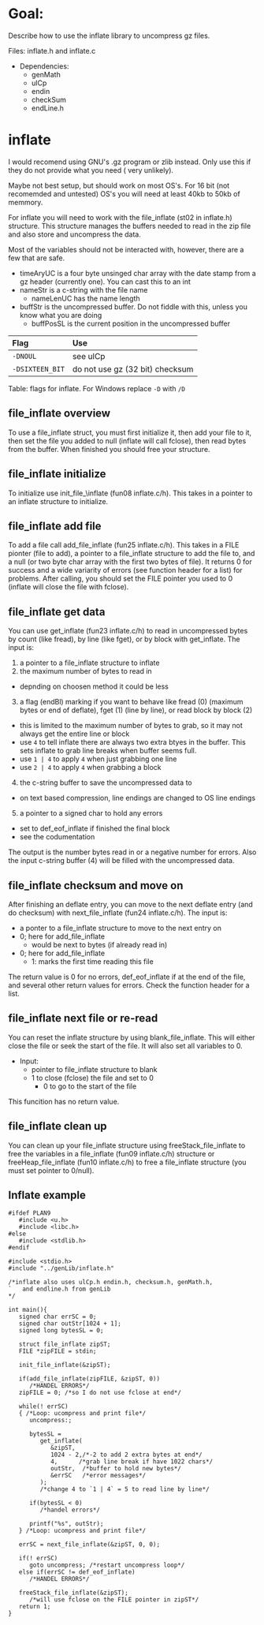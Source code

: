 # Goal:

Describe how to use the inflate library to uncompress
  gz files.

Files: inflate.h and inflate.c

- Dependencies:
  - genMath
  - ulCp
  - endin
  - checkSum
  - endLine.h

# inflate

I would recomend using GNU's .gz program or zlib instead.
  Only use this if they do not provide what you need (
  very unlikely).

Maybe not best setup, but should work on most OS's. For
  16 bit (not recomemded and untested) OS's you will need
  at least 40kb to 50kb of memmory.

For inflate you will need to work with the file\_inflate
  (st02 in inflate.h) structure. This structure manages
  the buffers needed to read in the zip file and also
  store and uncompress the data.

Most of the variables should not be interacted with,
  however, there are a few that are safe.

- timeAryUC is a four byte unsinged char array with the 
  date stamp from a gz header (currently one). You can
  cast this to an int
- nameStr is a c-string with the file name
  - nameLenUC has the name length
- buffStr is the uncompressed buffer. Do not fiddle with
  this, unless you know what you are doing
  - buffPosSL is the current position in the uncompressed
    buffer

| Flag            | Use                             |
|:----------------|:--------------------------------|
| `-DNOUL`        | see ulCp                        |
| `-DSIXTEEN_BIT` | do not use gz (32 bit) checksum |

Table: flags for inflate. For Windows replace `-D`
  with `/D`

## file\_inflate overview

To use a file\_inflate struct, you must first initialize
  it, then add your file to it, then set the file you
  added to null (inflate will call fclose), then read
  bytes from the buffer. When finished you should free
  your structure.

## file\_inflate initialize

To initialize use init\_file_\inflate (fun08 inflate.c/h).
  This takes in a pointer to an inflate structure to
  initialize.

## file\_inflate add file

To add a file call add\_file\_inflate (fun25 inflate.c/h).
  This takes in a FILE pionter (file to add), a
  pointer to a file\_inflate structure to add the file to,
  and a null (or two byte char array with the first two
  bytes of file). It returns 0 for success and a wide
  variarity of errors (see function header for a list)
  for problems. After calling, you should set the FILE
  pointer you used to 0 (inflate will close the file with
  fclose).

## file\_inflate get data

You can use get\_inflate (fun23 inflate.c/h) to read in
  uncompressed bytes by count (like fread), by line
  (like fget), or by block with get\_inflate. The input
  is:

1. a pointer to a file\_inflate structure to inflate
2. the maximum number of bytes to read in
  - depnding on choosen method it could be less
3. a flag (endBl) marking if you want to behave like
  fread (0) (maximum bytes or end of deflate), fget
  (1) (line by line), or read block by block (2)
  - this is limited to the maximum number of bytes to
    grab, so it may not always get the entire line or
    block
  - use `4` to tell inflate there are always two extra
    btyes in the buffer. This sets inflate to grab line
    breaks when buffer seems full.
  - use `1 | 4` to apply `4` when just grabbing one line
  - use `2 | 4` to apply `4` when grabbing a block
4. the c-string buffer to save the uncompressed data to
  - on text based compression, line endings are changed to
    OS line endings
5. a pointer to a signed char to hold any errors
  - set to def\_eof\_inflate if finished the final block
  - see the codumentation

The output is the number bytes read in or a negative
  number for errors. Also the input c-string buffer (4)
  will be filled with the uncompressed data.

## file\_inflate checksum and move on

After finishing an deflate entry, you can move to the next
  deflate entry (and do checksum) with next\_file\_inflate
  (fun24 inflate.c/h). The input is:

- a ponter to a file\_inflate structure to move to the next
  entry on
- 0; here for add\_file\_inflate
  - would be next to bytes (if already read in)
- 0; here for add\_file\_inflate
  - 1: marks the first time reading this file

The return value is 0 for no errors, def\_eof\_inflate if
  at the end of the file, and several other return values
  for errors. Check the function header for a list.

## file\_inflate next file or re-read

You can reset the inflate structure by using
  blank\_file\_inflate. This will either close the file or
  seek the start of the file. It will also set all
  variables to 0.

- Input:
  - pointer to file\_inflate structure to blank
  - 1 to close (fclose) the file and set to 0
    - 0 to go to the start of the file

This funcition has no return value.

## file\_inflate clean up

You can clean up your file\_inflate structure using
  freeStack\_file\_inflate to free the variables in a
  file\_inflate (fun09 inflate.c/h) structure or
  freeHeap\_file\_inflate (fun10 inflate.c/h) to free
  a file\_inflate structure (you must set pointer to
  0/null).

## Inflate example

```
#ifdef PLAN9
   #include <u.h>
   #include <libc.h>
#else
   #include <stdlib.h>
#endif

#include <stdio.h>
#include "../genLib/inflate.h"

/*inflate also uses ulCp.h endin.h, checksum.h, genMath.h,
`   and endline.h from genLib
*/

int main(){
   signed char errSC = 0;
   signed char outStr[1024 + 1];
   signed long bytesSL = 0;

   struct file_inflate zipST;
   FILE *zipFILE = stdin;

   init_file_inflate(&zipST);

   if(add_file_inflate(zipFILE, &zipST, 0))
      /*HANDEL ERRORS*/
   zipFILE = 0; /*so I do not use fclose at end*/
   
   while(! errSC)
   { /*Loop: ucompress and print file*/
      uncompress:;

      bytesSL =
         get_inflate(
            &zipST,
            1024 - 2,/*-2 to add 2 extra bytes at end*/
            4,      /*grab line break if have 1022 chars*/
            outStr,  /*buffer to hold new bytes*/
            &errSC   /*error messages*/
         );
         /*change 4 to `1 | 4` = 5 to read line by line*/

      if(bytesSL < 0)
         /*handel errors*/

      printf("%s", outStr);
   } /*Loop: ucompress and print file*/

   errSC = next_file_inflate(&zipST, 0, 0);

   if(! errSC)
      goto uncompress; /*restart uncompress loop*/
   else if(errSC != def_eof_inflate)
      /*HANDEL ERRORS*/

   freeStack_file_inflate(&zipST);
      /*will use fclose on the FILE pointer in zipST*/
   return 1;
}
```
